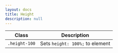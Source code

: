 ```yaml
---
layout: docs
title: Height
description: null
---
```


| Class         | Description                     |
| ------------- | ------------------------------- |
| `.height-100` | Sets `height: 100%;` to element |

